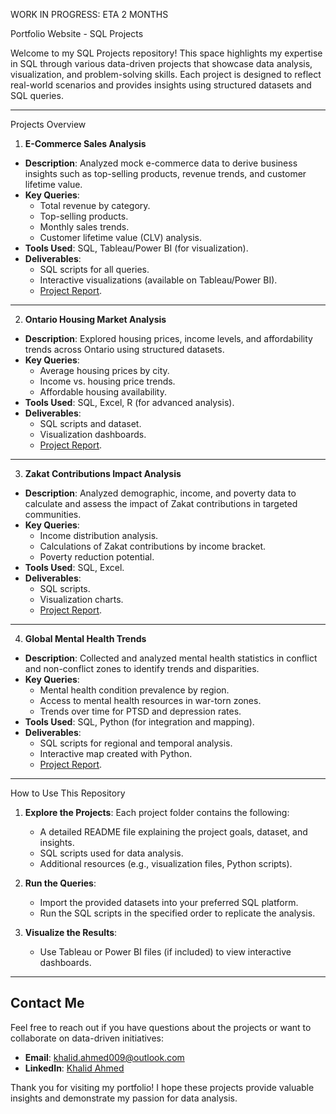 WORK IN PROGRESS: ETA 2 MONTHS

Portfolio Website - SQL Projects

Welcome to my SQL Projects repository! This space highlights my expertise in SQL through various data-driven projects that showcase data analysis, visualization, and problem-solving skills. Each project is designed to reflect real-world scenarios and provides insights using structured datasets and SQL queries.

---

Projects Overview

   1. **E-Commerce Sales Analysis**
   - **Description**: Analyzed mock e-commerce data to derive business insights such as top-selling products, revenue trends, and customer lifetime value.
   - **Key Queries**:
     - Total revenue by category.
     - Top-selling products.
     - Monthly sales trends.
     - Customer lifetime value (CLV) analysis.
   - **Tools Used**: SQL, Tableau/Power BI (for visualization).
   - **Deliverables**:
     - SQL scripts for all queries.
     - Interactive visualizations (available on Tableau/Power BI).
     - [Project Report](#).

---

   2. **Ontario Housing Market Analysis**
   - **Description**: Explored housing prices, income levels, and affordability trends across Ontario using structured datasets.
   - **Key Queries**:
     - Average housing prices by city.
     - Income vs. housing price trends.
     - Affordable housing availability.
   - **Tools Used**: SQL, Excel, R (for advanced analysis).
   - **Deliverables**:
     - SQL scripts and dataset.
     - Visualization dashboards.
     - [Project Report](#).

---

  3. **Zakat Contributions Impact Analysis**
   - **Description**: Analyzed demographic, income, and poverty data to calculate and assess the impact of Zakat contributions in targeted communities.
   - **Key Queries**:
     - Income distribution analysis.
     - Calculations of Zakat contributions by income bracket.
     - Poverty reduction potential.
   - **Tools Used**: SQL, Excel.
   - **Deliverables**:
     - SQL scripts.
     - Visualization charts.
     - [Project Report](#).

---

  4. **Global Mental Health Trends**
   - **Description**: Collected and analyzed mental health statistics in conflict and non-conflict zones to identify trends and disparities.
   - **Key Queries**:
     - Mental health condition prevalence by region.
     - Access to mental health resources in war-torn zones.
     - Trends over time for PTSD and depression rates.
   - **Tools Used**: SQL, Python (for integration and mapping).
   - **Deliverables**:
     - SQL scripts for regional and temporal analysis.
     - Interactive map created with Python.
     - [Project Report](#).

---

   How to Use This Repository
1. **Explore the Projects**: Each project folder contains the following:
   - A detailed README file explaining the project goals, dataset, and insights.
   - SQL scripts used for data analysis.
   - Additional resources (e.g., visualization files, Python scripts).

2. **Run the Queries**:
   - Import the provided datasets into your preferred SQL platform.
   - Run the SQL scripts in the specified order to replicate the analysis.

3. **Visualize the Results**:
   - Use Tableau or Power BI files (if included) to view interactive dashboards.

---

## Contact Me
Feel free to reach out if you have questions about the projects or want to collaborate on data-driven initiatives:
- **Email**: khalid.ahmed009@outlook.com
- **LinkedIn**: [Khalid Ahmed](https://www.linkedin.com/in/khalid-ahmed-18b229229/)

Thank you for visiting my portfolio! I hope these projects provide valuable insights and demonstrate my passion for data analysis.
